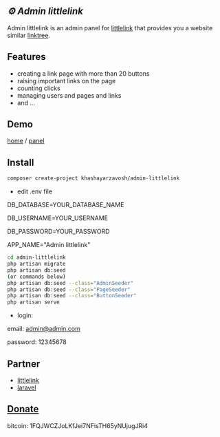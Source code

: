 ## _⚙️ Admin littlelink_

Admin littlelink is an admin panel for [littlelink] that provides you a website similar [linktree].

## Features

- creating a link page with more than 20 buttons
- raising important links on the page
- counting clicks
- managing users and pages and links
- and ...

## Demo

[home] / [panel]

## Install

```sh
composer create-project khashayarzavosh/admin-littlelink
```

- edit .env file

DB_DATABASE=YOUR_DATABASE_NAME

DB_USERNAME=YOUR_USERNAME

DB_PASSWORD=YOUR_PASSWORD

APP_NAME="Admin littlelink"

```sh
cd admin-littlelink
php artisan migrate
php artisan db:seed 
(or commands below)
php artisan db:seed --class="AdminSeeder"
php artisan db:seed --class="PageSeeder"
php artisan db:seed --class="ButtonSeeder"
php artisan serve
```

- login:

email: admin@admin.com

password: 12345678

## Partner

- [littlelink]
- [laravel]

## [Donate](#donate)

bitcoin: 1FQJWCZJoLKfJei7NFisTH65yNUjugJRi4

   [littlelink]: <https://github.com/sethcottle/littlelink>
   [linktree]: <https://linktr.ee>
   [home]: <https://github.com/khashayarzavosh/admin-littlelink/blob/main/demo-home.png>
   [panel]: <https://github.com/khashayarzavosh/admin-littlelink/blob/main/demo-panel.png>
   [laravel]: <https://github.com/laravel/laravel>
   
